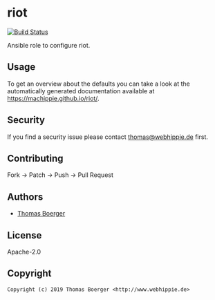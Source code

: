 # riot

[![Build Status](https://cloud.drone.io/api/badges/machippie/riot/status.svg)](https://cloud.drone.io/machippie/riot)

Ansible role to configure riot.

## Usage

To get an overview about the defaults you can take a look at the automatically generated documentation available at https://machippie.github.io/riot/.

## Security

If you find a security issue please contact thomas@webhippie.de first.


## Contributing

Fork -> Patch -> Push -> Pull Request


## Authors

* [Thomas Boerger](https://github.com/tboerger)


## License

Apache-2.0


## Copyright

```
Copyright (c) 2019 Thomas Boerger <http://www.webhippie.de>
```
